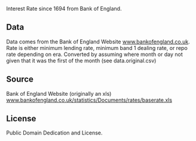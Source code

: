 Interest Rate since 1694 from Bank of England.

## Data

Data comes from the Bank of England Website www.bankofengland.co.uk.
Rate is either minimum lending rate, minimum band 1 dealing rate, or repo rate depending on era. 
Converted by assuming where month or day not given that it was the first of the month (see data.original.csv)

## Source 

Bank of England Website (originally an xls) www.bankofengland.co.uk/statistics/Documents/rates/baserate.xls

## License

Public Domain Dedication and License.